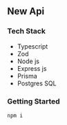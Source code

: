## New Api

### Tech Stack
- Typescript
- Zod
- Node js
- Express js
- Prisma
- Postgres SQL

### Getting Started

```
npm i 
```
